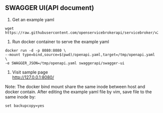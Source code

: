 ## SWAGGER UI(API document)
1. Get an example yaml
```
wget https://raw.githubusercontent.com/openservicebrokerapi/servicebroker/v2.13/openapi.yaml
```

1. Run docker container to serve the example yaml
```
docker run -d -p 8080:8080 \
--mount type=bind,source=$(pwd)/openapi.yaml,target=/tmp/openapi.yaml \
-e SWAGGER_JSON=/tmp/openapi.yaml swaggerapi/swagger-ui
```

1. Visit sample page  
   http://127.0.0.1:8080/

Note: The docker bind mount share the same inode between host and docker contain. After editing the example yaml file by vim, save file to the same inode by:
```
set backupcopy=yes
```
